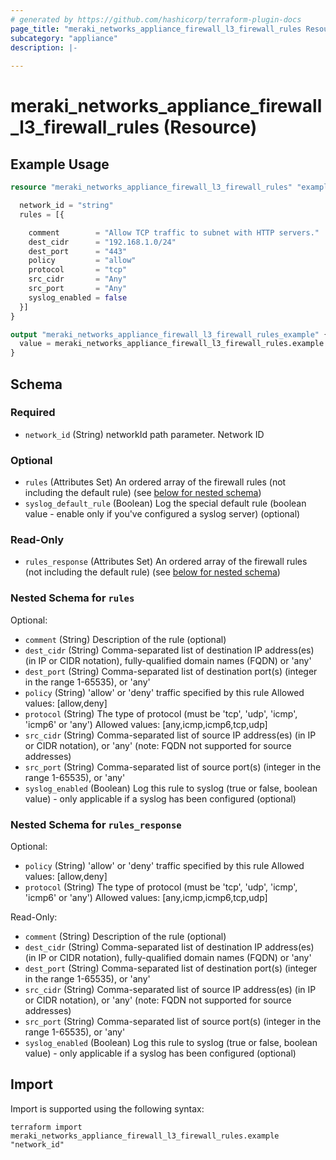 ```yaml
---
# generated by https://github.com/hashicorp/terraform-plugin-docs
page_title: "meraki_networks_appliance_firewall_l3_firewall_rules Resource - terraform-provider-meraki"
subcategory: "appliance"
description: |-
  
---
```


# meraki_networks_appliance_firewall_l3_firewall_rules (Resource)



## Example Usage

```terraform
resource "meraki_networks_appliance_firewall_l3_firewall_rules" "example" {

  network_id = "string"
  rules = [{

    comment        = "Allow TCP traffic to subnet with HTTP servers."
    dest_cidr      = "192.168.1.0/24"
    dest_port      = "443"
    policy         = "allow"
    protocol       = "tcp"
    src_cidr       = "Any"
    src_port       = "Any"
    syslog_enabled = false
  }]
}

output "meraki_networks_appliance_firewall_l3_firewall_rules_example" {
  value = meraki_networks_appliance_firewall_l3_firewall_rules.example
}
```

<!-- schema generated by tfplugindocs -->
## Schema

### Required

- `network_id` (String) networkId path parameter. Network ID

### Optional

- `rules` (Attributes Set) An ordered array of the firewall rules (not including the default rule) (see [below for nested schema](#nestedatt--rules))
- `syslog_default_rule` (Boolean) Log the special default rule (boolean value - enable only if you've configured a syslog server) (optional)

### Read-Only

- `rules_response` (Attributes Set) An ordered array of the firewall rules (not including the default rule) (see [below for nested schema](#nestedatt--rules_response))

<a id="nestedatt--rules"></a>
### Nested Schema for `rules`

Optional:

- `comment` (String) Description of the rule (optional)
- `dest_cidr` (String) Comma-separated list of destination IP address(es) (in IP or CIDR notation), fully-qualified domain names (FQDN) or 'any'
- `dest_port` (String) Comma-separated list of destination port(s) (integer in the range 1-65535), or 'any'
- `policy` (String) 'allow' or 'deny' traffic specified by this rule
                                        Allowed values: [allow,deny]
- `protocol` (String) The type of protocol (must be 'tcp', 'udp', 'icmp', 'icmp6' or 'any')
                                        Allowed values: [any,icmp,icmp6,tcp,udp]
- `src_cidr` (String) Comma-separated list of source IP address(es) (in IP or CIDR notation), or 'any' (note: FQDN not supported for source addresses)
- `src_port` (String) Comma-separated list of source port(s) (integer in the range 1-65535), or 'any'
- `syslog_enabled` (Boolean) Log this rule to syslog (true or false, boolean value) - only applicable if a syslog has been configured (optional)


<a id="nestedatt--rules_response"></a>
### Nested Schema for `rules_response`

Optional:

- `policy` (String) 'allow' or 'deny' traffic specified by this rule
                                        Allowed values: [allow,deny]
- `protocol` (String) The type of protocol (must be 'tcp', 'udp', 'icmp', 'icmp6' or 'any')
                                        Allowed values: [any,icmp,icmp6,tcp,udp]

Read-Only:

- `comment` (String) Description of the rule (optional)
- `dest_cidr` (String) Comma-separated list of destination IP address(es) (in IP or CIDR notation), fully-qualified domain names (FQDN) or 'any'
- `dest_port` (String) Comma-separated list of destination port(s) (integer in the range 1-65535), or 'any'
- `src_cidr` (String) Comma-separated list of source IP address(es) (in IP or CIDR notation), or 'any' (note: FQDN not supported for source addresses)
- `src_port` (String) Comma-separated list of source port(s) (integer in the range 1-65535), or 'any'
- `syslog_enabled` (Boolean) Log this rule to syslog (true or false, boolean value) - only applicable if a syslog has been configured (optional)

## Import

Import is supported using the following syntax:

```shell
terraform import meraki_networks_appliance_firewall_l3_firewall_rules.example "network_id"
```
